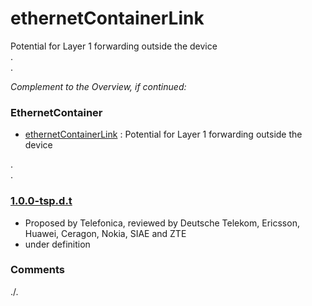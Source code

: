 # ethernetContainerLink
Potential for Layer 1 forwarding outside the device  
.  
.  

_Complement to the Overview, if continued:_
### EthernetContainer
- [ethernetContainerLink](../../../ethernetContainerLink) : Potential for Layer 1 forwarding outside the device  

.  
.  

### [1.0.0-tsp.d.t](../../tree/tsp)
- Proposed by Telefonica, reviewed by Deutsche Telekom, Ericsson, Huawei, Ceragon, Nokia, SIAE and ZTE
- under definition

### Comments
./.
